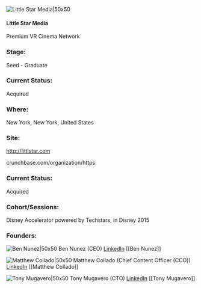 

![Little Star Media|50x50](https://apimg.techstars.com/connect/images/image_files/55bfab8ea93e9fef3e000024/original/ls-gravatar-black.png)

#### Little Star Media
Premium VR Cinema Network

### Stage: 
Seed - Graduate 

### Current Status: 
Acquired

### Where:
New York, New York, United States

### Site:
http://littlstar.com



crunchbase.com/organization/https:

### Current Status: 
Acquired

### Cohort/Sessions: 
Disney Accelerator powered by Techstars, in Disney 2015

### Founders: 

![Ben Nunez|50x50](https://apimg.techstars.com/connect/images/image_files/5b30c699a36c1131c8000024/original/nunez-headshot%28sm%29.png) Ben Nunez (CEO) [LinkedIn](https://linkedin.com/in/nunez) [[Ben Nunez]]

![Matthew Collado|50x50]() Matthew Collado (Chief Content Officer (CCO)) [LinkedIn](https://linkedin.com/in/mathewcollado) [[Matthew Collado]]

![Tony Mugavero|50x50](https://apimg.techstars.com/connect/images/image_files/55bfac1ba93e9fef3e000025/original/TonyMugavero_640x640_Headshot.png) Tony Mugavero (CTO) [LinkedIn](https://linkedin.com/in/tonymugavero) [[Tony Mugavero]]


